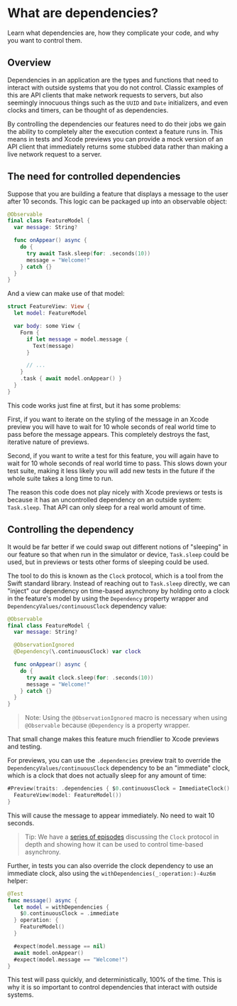 # What are dependencies?

Learn what dependencies are, how they complicate your code, and why you want to control them.

## Overview

Dependencies in an application are the types and functions that need to interact with outside
systems that you do not control. Classic examples of this are API clients that make network requests
to servers, but also seemingly innocuous things such as the `UUID` and `Date` initializers, and even
clocks and timers, can be thought of as dependencies.

By controlling the dependencies our features need to do their jobs we gain the ability to completely
alter the execution context a feature runs in. This means in tests and Xcode previews you can
provide a mock version of an API client that immediately returns some stubbed data rather than
making a live network request to a server.

## The need for controlled dependencies

Suppose that you are building a feature that displays a message to the user after 10 seconds. This
logic can be packaged up into an observable object:

```swift
@Observable
final class FeatureModel {
  var message: String?

  func onAppear() async {
    do {
      try await Task.sleep(for: .seconds(10))
      message = "Welcome!"
    } catch {}
  }
}
```

And a view can make use of that model:

```swift
struct FeatureView: View {
  let model: FeatureModel

  var body: some View {
    Form {
      if let message = model.message {
        Text(message)
      }

      // ...
    }
    .task { await model.onAppear() }
  }
}
```

This code works just fine at first, but it has some problems:

First, if you want to iterate on the styling of the message in an Xcode preview you will have to
wait for 10 whole seconds of real world time to pass before the message appears. This completely
destroys the fast, iterative nature of previews.

Second, if you want to write a test for this feature, you will again have to wait for 10 whole
seconds of real world time to pass. This slows down your test suite, making it less likely you will
add new tests in the future if the whole suite takes a long time to run.

The reason this code does not play nicely with Xcode previews or tests is because it has an
uncontrolled dependency on an outside system: `Task.sleep`. That API can only sleep for a real world
amount of time.

## Controlling the dependency

It would be far better if we could swap out different notions of "sleeping" in our feature so that
when run in the simulator or device, `Task.sleep` could be used, but in previews or tests other
forms of sleeping could be used.

The tool to do this is known as the `Clock` protocol, which is a tool from the Swift standard
library. Instead of reaching out to `Task.sleep` directly, we can "inject" our dependency on
time-based asynchrony by holding onto a clock in the feature's model by using the ``Dependency``
property  wrapper and ``DependencyValues/continuousClock`` dependency value:

```swift
@Observable
final class FeatureModel {
  var message: String?

  @ObservationIgnored
  @Dependency(\.continuousClock) var clock

  func onAppear() async {
    do {
      try await clock.sleep(for: .seconds(10))
      message = "Welcome!"
    } catch {}
  }
}
```

> Note: Using the `@ObservationIgnored` macro is necessary when using `@Observable` because 
> `@Dependency` is a property wrapper. 

That small change makes this feature much friendlier to Xcode previews and testing.

For previews, you can use the `.dependencies` preview trait to override the
``DependencyValues/continuousClock`` dependency to be an "immediate" clock, which is a clock that
does not actually sleep for any amount of time:

```swift
#Preview(traits: .dependencies { $0.continuousClock = ImmediateClock() }) {
  FeatureView(model: FeatureModel())
}
```

This will cause the message to appear immediately. No need to wait 10 seconds.

> Tip: We have a [series of episodes][clocks-collection] discussing the `Clock` protocol in depth
and showing how it can be used to control time-based asynchrony.

Further, in tests you can also override the clock dependency to use an immediate clock, also using
the ``withDependencies(_:operation:)-4uz6m`` helper:

```swift
@Test
func message() async {
  let model = withDependencies {
    $0.continuousClock = .immediate
  } operation: {
    FeatureModel()
  }

  #expect(model.message == nil)
  await model.onAppear()
  #expect(model.message == "Welcome!")
}
```

This test will pass quickly, and deterministically, 100% of the time. This is why it is so
important to control dependencies that interact with outside systems.

[clocks-collection]: https://www.pointfree.co/collections/concurrency/clocks
